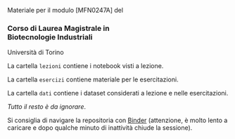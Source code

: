 Materiale per il modulo [MFN0247A] del

### Corso di Laurea Magistrale in<br> Biotecnologie Industriali

Università di Torino

La cartella `lezioni` contiene i notebook visti a lezione.

La cartella `esercizi` contiene materiale per le esercitazioni.

La cartella `dati` contiene i dataset considerati a lezione e nelle esercitazioni.

*Tutto il resto è da ignorare*.

Si consiglia di navigare la repositoria con [Binder](https://mybinder.org/v2/gh/domenicozambella/BioTeIndu19/master) (attenzione, è molto lento a caricare e dopo qualche minuto di inattività chiude la sessione).